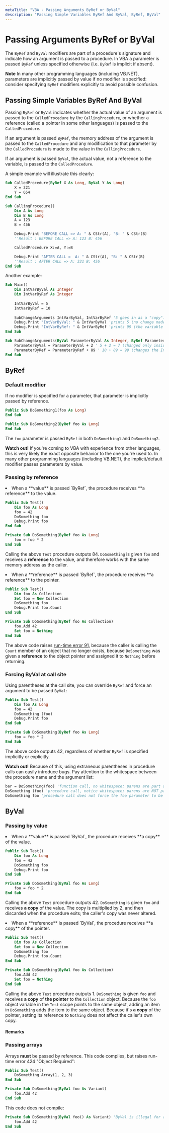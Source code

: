 ```yaml
---
metaTitle: "VBA - Passing Arguments ByRef or ByVal"
description: "Passing Simple Variables ByRef And ByVal, ByRef, ByVal"
---
```


# Passing Arguments ByRef or ByVal


The `ByRef` and `ByVal` modifiers are part of a procedure's signature and indicate how an argument is passed to a procedure. In VBA a parameter is passed `ByRef` unless specified otherwise (i.e. `ByRef` is implicit if absent).

**Note** In many other programming languages (including VB.NET), parameters are implicitly passed by value if no modifier is specified: consider specifying `ByRef` modifiers explicitly to avoid possible confusion.



## Passing Simple Variables ByRef And ByVal


Passing `ByRef` or `ByVal` indicates whether the actual value of an argument is passed to the `CalledProcedure` by the `CallingProcedure`, or whether a reference (called a pointer in some other languages) is passed to the `CalledProcedure`.

If an argument is passed `ByRef`, the memory address of the argument is passed to the `CalledProcedure` and any modification to that parameter by the `CalledProcedure` is made to the value in the `CallingProcedure`.

If an argument is passed `ByVal`, the actual value, not a reference to the variable, is passed to the `CalledProcedure`.

A simple example will illustrate this clearly:

```vb
Sub CalledProcedure(ByRef X As Long, ByVal Y As Long)
    X = 321
    Y = 654
End Sub

Sub CallingProcedure()
    Dim A As Long
    Dim B As Long
    A = 123
    B = 456

    Debug.Print "BEFORE CALL => A: " & CStr(A), "B: " & CStr(B)
    ''Result : BEFORE CALL => A: 123 B: 456

    CalledProcedure X:=A, Y:=B

    Debug.Print "AFTER CALL =  A: " & CStr(A), "B: " & CStr(B)
    ''Result : AFTER CALL => A: 321 B: 456
End Sub

```

Another example:

```vb
Sub Main()
    Dim IntVarByVal As Integer
    Dim IntVarByRef As Integer
    
    IntVarByVal = 5
    IntVarByRef = 10
    
    SubChangeArguments IntVarByVal, IntVarByRef '5 goes in as a "copy". 10 goes in as a reference
    Debug.Print "IntVarByVal: " & IntVarByVal 'prints 5 (no change made by SubChangeArguments)
    Debug.Print "IntVarByRef: " & IntVarByRef 'prints 99 (the variable was changed in SubChangeArguments)
End Sub

Sub SubChangeArguments(ByVal ParameterByVal As Integer, ByRef ParameterByRef As Integer)
    ParameterByVal = ParameterByVal + 2 ' 5 + 2 = 7 (changed only inside this Sub)
    ParameterByRef = ParameterByRef + 89 ' 10 + 89 = 99 (changes the IntVarByRef itself - in the Main Sub)
End Sub

```



## ByRef


### Default modifier

If no modifier is specified for a parameter, that parameter is implicitly passed by reference.

```vb
Public Sub DoSomething1(foo As Long)
End Sub

```

```vb
Public Sub DoSomething2(ByRef foo As Long)
End Sub

```

The `foo` parameter is passed `ByRef` in both `DoSomething1` and `DoSomething2`.

> 
**Watch out!** If you're coming to VBA with experience from other languages, this is very likely the exact opposite behavior to the one you're used to. In many other programming languages (including VB.NET), the implicit/default modifier passes parameters by value.


### Passing by reference

<li>
When a **value** is passed `ByRef`, the procedure receives **a reference** to the value.

```vb
Public Sub Test()
    Dim foo As Long
    foo = 42
    DoSomething foo
    Debug.Print foo
End Sub

Private Sub DoSomething(ByRef foo As Long)
    foo = foo * 2
End Sub

```


Calling the above `Test` procedure outputs 84. `DoSomething` is given `foo` and receives a **reference** to the value, and therefore works with the same memory address as the caller.
</li>
<li>
When a **reference** is passed `ByRef`, the procedure receives **a reference** to the pointer.

```vb
Public Sub Test()
    Dim foo As Collection
    Set foo = New Collection
    DoSomething foo
    Debug.Print foo.Count
End Sub

Private Sub DoSomething(ByRef foo As Collection)
    foo.Add 42
    Set foo = Nothing
End Sub

```


The above code raises [run-time error 91](http://stackoverflow.com/documentation/vba/8917/vba-run-time-errors/27750/run-time-error-91-object-variable-or-with-block-variable-not-set#t=201702220411103495763), because the caller is calling the `Count` member of an object that no longer exists, because `DoSomething` was given a **reference** to the object pointer and assigned it to `Nothing` before returning.
</li>

### Forcing ByVal at call site

Using parentheses at the call site, you can override `ByRef` and force an argument to be passed `ByVal`:

```vb
Public Sub Test()
    Dim foo As Long
    foo = 42
    DoSomething (foo)
    Debug.Print foo
End Sub

Private Sub DoSomething(ByRef foo As Long)
    foo = foo * 2
End Sub

```

The above code outputs 42, regardless of whether `ByRef` is specified implicitly or explicitly.

> 
**Watch out!** Because of this, using extraneous parentheses in procedure calls can easily introduce bugs. Pay attention to the whitespace between the procedure name and the argument list:

```vb
bar = DoSomething(foo) 'function call, no whitespace; parens are part of args list
DoSomething (foo) 'procedure call, notice whitespace; parens are NOT part of args list
DoSomething foo 'procedure call does not force the foo parameter to be ByVal

```






## ByVal


### Passing by value

<li>
When a **value** is passed `ByVal`, the procedure receives **a copy** of the value.

```vb
Public Sub Test()
    Dim foo As Long
    foo = 42
    DoSomething foo
    Debug.Print foo
End Sub

Private Sub DoSomething(ByVal foo As Long)
    foo = foo * 2
End Sub

```


Calling the above `Test` procedure outputs 42. `DoSomething` is given `foo` and receives **a copy** of the value. The copy is multiplied by 2, and then discarded when the procedure exits; the caller's copy was never altered.
</li>
<li>
When a **reference** is passed `ByVal`, the procedure receives **a copy** of the pointer.

```vb
Public Sub Test()
    Dim foo As Collection
    Set foo = New Collection
    DoSomething foo
    Debug.Print foo.Count
End Sub

Private Sub DoSomething(ByVal foo As Collection)
    foo.Add 42
    Set foo = Nothing
End Sub

```


Calling the above `Test` procedure outputs 1. `DoSomething` is given `foo` and receives **a copy** of **the pointer** to the `Collection` object. Because the `foo` object variable in the `Test` scope points to the same object, adding an item in `DoSomething` adds the item to the same object. Because it's **a copy** of the pointer, setting its reference to `Nothing` does not affect the caller's own copy.
</li>



#### Remarks


### Passing arrays

Arrays **must** be passed by reference. This code compiles, but raises run-time error 424 "Object Required":

```vb
Public Sub Test()
    DoSomething Array(1, 2, 3)
End Sub

Private Sub DoSomething(ByVal foo As Variant)
    foo.Add 42
End Sub

```

This code does not compile:

```vb
Private Sub DoSomething(ByVal foo() As Variant) 'ByVal is illegal for arrays
    foo.Add 42
End Sub

```

